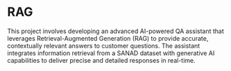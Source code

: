 # RAG
This project involves developing an advanced AI-powered QA assistant that leverages Retrieval-Augmented Generation (RAG) to provide accurate, contextually relevant answers to customer questions. The assistant integrates information retrieval from a SANAD dataset with generative AI capabilities to deliver precise and detailed responses in real-time.
